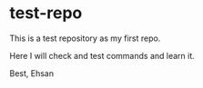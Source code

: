 # test-repo

This is a test repository as my first repo.

Here I will check and test commands and learn it.


Best,
Ehsan
